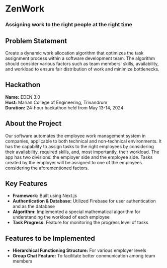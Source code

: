 # ZenWork

### Assigning work to the right people at the right time

## Problem Statement
Create a dynamic work allocation algorithm that optimizes the task assignment process within a software development team. The algorithm should consider various factors such as team members' skills, availability, and workload to ensure fair distribution of work and minimize bottlenecks.

## Hackathon
**Name:** EDEN 3.0  
**Host:** Marian College of Engineering, Trivandrum  
**Duration:** 24-hour hackathon held from May 13-14, 2024

## About the Project
Our software automates the employee work management system in companies, applicable to both technical and non-technical environments. It has the capability to assign tasks to the right employees by considering their availability, required skills, and, most importantly, their workload. The app has two divisions: the employer side and the employee side. Tasks created by the employer will be assigned to one of the employees considering the aforementioned factors.

## Key Features
- **Framework:** Built using Next.js
- **Authentication & Database:** Utilized Firebase for user authentication and as the database
- **Algorithm:** Implemented a special mathematical algorithm for understanding the workload of each employee
- **Task Progress:** Feature for monitoring the progress level of tasks

## Features to be Implemented
- **Hierarchical Functioning Structure:** For various employer levels
- **Group Chat Feature:** To facilitate better communication among team members
